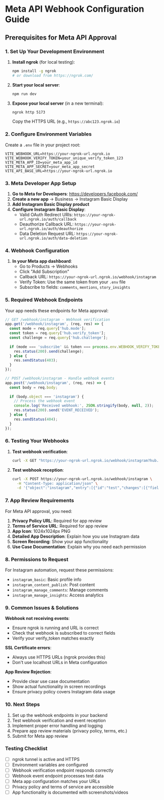 # Meta API Webhook Configuration Guide

## Prerequisites for Meta API Approval

### 1. Set Up Your Development Environment

1. **Install ngrok** (for local testing):
   ```bash
   npm install -g ngrok
   # or download from https://ngrok.com/
   ```

2. **Start your local server**:
   ```bash
   npm run dev
   ```

3. **Expose your local server** (in a new terminal):
   ```bash
   ngrok http 5173
   ```
   Copy the HTTPS URL (e.g., `https://abc123.ngrok.io`)

### 2. Configure Environment Variables

Create a `.env` file in your project root:

```env
VITE_WEBHOOK_URL=https://your-ngrok-url.ngrok.io
VITE_WEBHOOK_VERIFY_TOKEN=your_unique_verify_token_123
VITE_META_APP_ID=your_meta_app_id
VITE_META_APP_SECRET=your_meta_app_secret
VITE_API_BASE_URL=https://your-ngrok-url.ngrok.io
```

### 3. Meta Developer App Setup

1. **Go to Meta for Developers**: https://developers.facebook.com/
2. **Create a new app** → Business → Instagram Basic Display
3. **Add Instagram Basic Display product**
4. **Configure Instagram Basic Display**:
   - Valid OAuth Redirect URIs: `https://your-ngrok-url.ngrok.io/auth/callback`
   - Deauthorize Callback URL: `https://your-ngrok-url.ngrok.io/auth/deauthorize`
   - Data Deletion Request URL: `https://your-ngrok-url.ngrok.io/auth/data-deletion`

### 4. Webhook Configuration

1. **In your Meta app dashboard**:
   - Go to Products → Webhooks
   - Click "Add Subscription"
   - Callback URL: `https://your-ngrok-url.ngrok.io/webhook/instagram`
   - Verify Token: Use the same token from your `.env` file
   - Subscribe to fields: `comments`, `mentions`, `story_insights`

### 5. Required Webhook Endpoints

Your app needs these endpoints for Meta approval:

```javascript
// GET /webhook/instagram - Webhook verification
app.get('/webhook/instagram', (req, res) => {
  const mode = req.query['hub.mode'];
  const token = req.query['hub.verify_token'];
  const challenge = req.query['hub.challenge'];
  
  if (mode === 'subscribe' && token === process.env.WEBHOOK_VERIFY_TOKEN) {
    res.status(200).send(challenge);
  } else {
    res.sendStatus(403);
  }
});

// POST /webhook/instagram - Handle webhook events
app.post('/webhook/instagram', (req, res) => {
  const body = req.body;
  
  if (body.object === 'instagram') {
    // Process the webhook event
    console.log('Received webhook:', JSON.stringify(body, null, 2));
    res.status(200).send('EVENT_RECEIVED');
  } else {
    res.sendStatus(404);
  }
});
```

### 6. Testing Your Webhooks

1. **Test webhook verification**:
   ```bash
   curl -X GET "https://your-ngrok-url.ngrok.io/webhook/instagram?hub.verify_token=your_verify_token&hub.challenge=test_challenge&hub.mode=subscribe"
   ```

2. **Test webhook reception**:
   ```bash
   curl -X POST https://your-ngrok-url.ngrok.io/webhook/instagram \
     -H "Content-Type: application/json" \
     -d '{"object":"instagram","entry":[{"id":"test","changes":[{"field":"comments","value":{"test":"data"}}]}]}'
   ```

### 7. App Review Requirements

For Meta API approval, you need:

1. **Privacy Policy URL**: Required for app review
2. **Terms of Service URL**: Required for app review
3. **App Icon**: 1024x1024px PNG
4. **Detailed App Description**: Explain how you use Instagram data
5. **Screen Recording**: Show your app functionality
6. **Use Case Documentation**: Explain why you need each permission

### 8. Permissions to Request

For Instagram automation, request these permissions:
- `instagram_basic`: Basic profile info
- `instagram_content_publish`: Post content
- `instagram_manage_comments`: Manage comments
- `instagram_manage_insights`: Access analytics

### 9. Common Issues & Solutions

**Webhook not receiving events**:
- Ensure ngrok is running and URL is correct
- Check that webhook is subscribed to correct fields
- Verify your verify_token matches exactly

**SSL Certificate errors**:
- Always use HTTPS URLs (ngrok provides this)
- Don't use localhost URLs in Meta configuration

**App Review Rejection**:
- Provide clear use case documentation
- Show actual functionality in screen recordings
- Ensure privacy policy covers Instagram data usage

### 10. Next Steps

1. Set up the webhook endpoints in your backend
2. Test webhook verification and event reception
3. Implement proper error handling and logging
4. Prepare app review materials (privacy policy, terms, etc.)
5. Submit for Meta app review

### Testing Checklist

- [ ] ngrok tunnel is active and HTTPS
- [ ] Environment variables are configured
- [ ] Webhook verification endpoint responds correctly
- [ ] Webhook event endpoint processes test data
- [ ] Meta app configuration matches your URLs
- [ ] Privacy policy and terms of service are accessible
- [ ] App functionality is documented with screenshots/videos